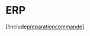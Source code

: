 # ERP

[!include[preparationcommande](erp.preparationcommande.autogen.md)]














































































